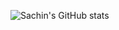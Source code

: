 ![Sachin's GitHub stats](https://github-readme-stats.vercel.app/api?username=sachinchoolur&count_private=true&show_icons=true&hide=issues,contribs)




